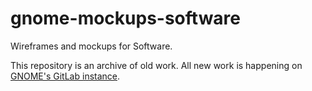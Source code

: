 # gnome-mockups-software

Wireframes and mockups for Software.

This repository is an archive of old work. All new work is happening on [GNOME's GitLab instance](https://gitlab.gnome.org/Community/Design/).
